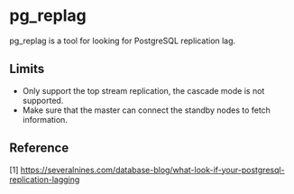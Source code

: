 # pg_replag

pg_replag is a tool for looking for PostgreSQL replication lag.

## Limits

* Only support the top stream replication, the cascade mode is not supported.
* Make sure that the master can connect the standby nodes to fetch information.

## Reference

[1] https://severalnines.com/database-blog/what-look-if-your-postgresql-replication-lagging
